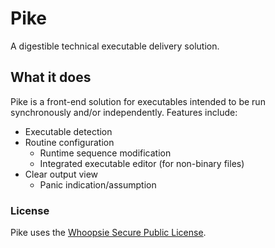 # Pike
A digestible technical executable delivery solution.

## What it does
Pike is a front-end solution for executables intended to be run synchronously and/or independently. Features include:
 - Executable detection
 - Routine configuration
    - Runtime sequence modification
    - Integrated executable editor (for non-binary files)
 - Clear output view
    - Panic indication/assumption

### License
Pike uses the [Whoopsie Secure Public License](https://github.com/itsHelix/pike/blob/master/LICENSE).